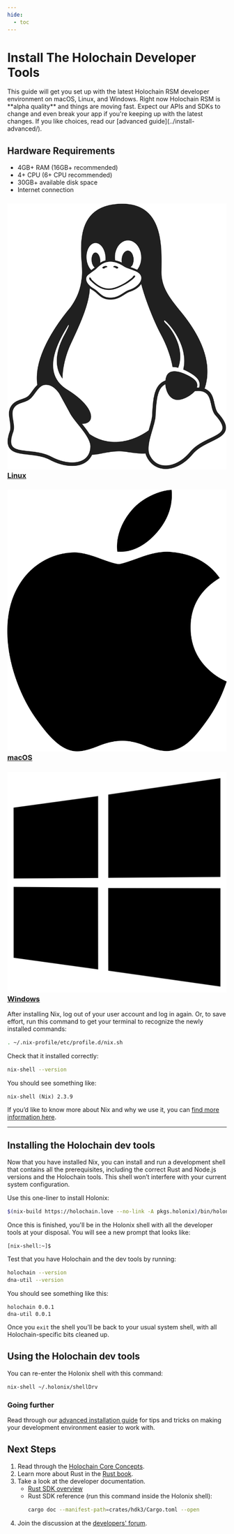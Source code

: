 ```yaml
---
hide:
  - toc
---
```


# Install The Holochain Developer Tools

<div markdown="1" class="coreconcepts-intro">
This guide will get you set up with the latest Holochain RSM developer environment on macOS, Linux, and Windows. Right now Holochain RSM is **alpha quality** and things are moving fast. Expect our APIs and SDKs to change and even break your app if you're keeping up with the latest changes. If you like choices, read our [advanced guide](../install-advanced/).
</div>

## Hardware Requirements

* 4GB+ RAM (16GB+ recommended)
* 4+ CPU (6+ CPU recommended)
* 30GB+ available disk space
* Internet connection

<div class="h-tile-container h-tile-container-3 tile-tabs">
    <div class="h-tile">
        <a href="javascript:rudrSwitchContent('tab_linux', 'content_linux');" id="tab_linux" data-contentclass="content-linux" class="tabmenu active" onclick="window.open(this.href,'_self'); return false;">
            <h3><img src="/docs/custom/icon-linux.svg" class="linux"> Linux</h3>
        </a>
    </div>
    <div class="h-tile">
        <a href="javascript:rudrSwitchContent('tab_macos', 'content_macos');" id="tab_macos" data-contentclass="content-macos" class="tabmenu" onclick="window.open(this.href,'_self'); return false;">
            <h3><img src="/docs/custom/icon-apple.svg"> macOS</h3>
        </a>
    </div>
    <div class="h-tile">
        <a href="javascript:rudrSwitchContent('tab_windows', 'content_windows');" id="tab_windows" data-contentclass="content-windows" class="tabmenu" onclick="window.open(this.href,'_self'); return false;">
            <h3><img src="/docs/custom/icon-windows.svg"> Windows</h3>
        </a>
    </div>
</div>

<div markdown="1" class="tabcontent content_linux" data-tabid="tab_linux" style="display:none;">

## Linux

### Install the Nix Package Manager

We use the Nix toolkit to manage the installation of our dev tools, so you can get to work without fighting compiler and package compatibility issues. Install the Nix package manager with this command:

```bash
sh <(curl -L https://nixos.org/nix/install)
```

</div>

<div markdown="1" class="tabcontent content_macos" data-tabid="tab_macos" style="display:none;>

## macOS

### Pre-Installed Software

* [XCode Developer Tools](https://apps.apple.com/us/app/xcode/id497799835?mt=12)

### Install the Nix Package Manager

We use the Nix toolkit to manage the installation of our dev tools, so you can get to work without fighting compiler and package compatibility issues. Install the Nix package manager with this command:

#### macOS 10.15 Catalina and later

```bash
sh <(curl -L https://nixos.org/nix/install) --darwin-use-unencrypted-nix-store-volume
```

#### macOS 10.14 Mojave and earlier

```bash
sh <(curl -L https://nixos.org/nix/install)
```

</div>

<div markdown="1" class="tabcontent content_windows" data-tabid="tab_windows" style="display:none;">

## Windows

Holochain development uses the same tools across Mac, Windows, and Linux. However, the Nix toolkit, which we use to install and manage those tools, only works natively on Mac and Linux. We recommend **installing Linux in a virtual machine** and using the <a href="javascript:rudrSwitchContent('tab_linux', 'content_linux');" onclick="window.open(this.href,'_self'); return false;">Linux instructions</a>. [Ubuntu Linux](https://www.ubuntu.com/) in [VirtualBox](https://virtualbox.org) is a popular and user-friendly choice; here is a [tutorial](https://itsfoss.com/install-linux-in-virtualbox/) to get you up and running.

If you have **Windows 10 with [WSL2](https://docs.microsoft.com/en-us/windows/wsl/install-win10)**, Ubuntu Linux is available via the Microsoft Store. Right now we're **not supporting this method**, because we've seen some compilation issues, but if you wanted to try the following steps we'd be grateful if you shared your results on the [Holochain developers' forum](https://forum.holochain.org).

### Requirements

* Windows 10 with [May 2020 Update](https://support.microsoft.com/en-us/help/4028685/windows-10-get-the-update)

### Install Ubuntu Linux

1. Make sure you're [up to date](https://support.microsoft.com/en-us/help/4028685/windows-10-get-the-update) with Windows 10 version 2004 or newer.
2. [Install Windows Subsystem for Linux 2 (WSL2)](https://docs.microsoft.com/en-us/windows/wsl/install-win10).
3. Open the Microsoft Store app and search for Ubuntu 20.04 LTS.
4. Install Ubuntu.
5. Open the Start menu and click on Ubuntu 20.04 LTS. You should see a Linux terminal.

### Install the Nix Package Manager

One you see a Linux terminal, install the Nix package manager with this command:

```bash
sh <(curl -L https://nixos.org/nix/install)
```

</div>

After installing Nix, log out of your user account and log in again. Or, to save effort, run this command to get your terminal to recognize the newly installed commands:

```bash
. ~/.nix-profile/etc/profile.d/nix.sh
```

Check that it installed correctly:

```bash
nix-shell --version
```

You should see something like:

```
nix-shell (Nix) 2.3.9
```

If you’d like to know more about Nix and why we use it, you can [find more information here](../nix/).

---

## Installing the Holochain dev tools

Now that you have installed Nix, you can install and run a development shell that contains all the prerequisites, including the correct Rust and Node.js versions and the Holochain tools. This shell won’t interfere with your current system configuration.

Use this one-liner to install Holonix:

```bash
$(nix-build https://holochain.love --no-link -A pkgs.holonix)/bin/holonix
```

Once this is finished, you'll be in the Holonix shell with all the developer tools at your disposal. You will see a new prompt that looks like:

```
[nix-shell:~]$
```

Test that you have Holochain and the dev tools by running:

```bash
holochain --version
dna-util --version
```

You should see something like this:

```
holochain 0.0.1
dna-util 0.0.1
```

Once you `exit` the shell you'll be back to your usual system shell, with all Holochain-specific bits cleaned up.

## Using the Holochain dev tools

You can re-enter the Holonix shell with this command:

```bash
nix-shell ~/.holonix/shellDrv
```

### Going further

Read through our [advanced installation guide](../install-advanced/) for tips and tricks on making your development environment easier to work with.

## Next Steps

1. Read through the [Holochain Core Concepts](../concepts/).
2. Learn more about Rust in the [Rust book](https://doc.rust-lang.org/book/).
3. Take a look at the developer documentation.
    * [Rust SDK overview](https://github.com/holochain/holochain/blob/develop/crates/hdk3/README.md)
    * Rust SDK reference (run this command inside the Holonix shell):
        ```bash
        cargo doc --manifest-path=crates/hdk3/Cargo.toml --open
        ```
4. Join the discussion at the [developers' forum](https://forum.holochain.org).

<script>
function rudrSwitchContent(rudr_tab_id, rudr_tab_content) {
    // first of all we get all tab content blocks (I think the best way to get them by class names)
    var all_content = document.getElementsByClassName("tabcontent");
    var i;
    for (i = 0; i < all_content.length; i++) {
        all_content[i].style.display = 'none'; // hide all tab content
    }
    var active_content = document.getElementsByClassName(rudr_tab_content);
    for (i = 0; i < active_content.length; i ++) {
        active_content[i].style.display = 'block'; // display the content we need
    }

    // now we get all tab menu items by class names (use the next code only if you need to highlight current tab)
    var tabs = document.getElementsByClassName("tabmenu");
    var i;
    for (i = 0; i < tabs.length; i++) {
        tabs[i].className = 'tabmenu';
    }
    document.getElementById(rudr_tab_id).className = 'tabmenu active';
}

// If there's a fragment identifier on the URL, switch to the correct tab on startup.
function switchToTabForFragmentIfNecessary() {
    var fragment = window.location.hash.slice(1);
    if (!fragment) {
        // Nothing to do. Make sure the default tab's content is visible.
        var active_tab = document.querySelectorAll('.tabmenu.active')[0];
        rudrSwitchContent(active_tab.id, active_tab.getAttribute('data-contentclass'))
        return;
    }

    var target = document.getElementById(fragment);
    if (!target)
        // Invalid fragment identifier.
        return;

    var tabContainer = target.closest('.tabcontent');
    if (!tabContainer)
        // This content wasn't in a tab.
        return;

    var tabID = tabContainer.getAttribute('data-tabid');
    var contentID = tabContainer.id;

    // Make the tab active so you can see the linked content.
    rudrSwitchContent(tabID, contentID);
}

// Switch to the correct tab if DOM is ready.
if (document.readyState === 'interactive' || document.readyState === 'complete')
    switchToTabForFragmentIfNecessary();

// Otherwise, wait until document is loaded and try again.
document.addEventListener('DOMContentLoaded', switchToTabForFragmentIfNecessary, false);

</script>
